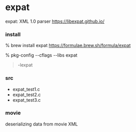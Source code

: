 expat
===============


expat: 
XML 1.0 parser 
https://libexpat.github.io/ 


###  install 
% brew install expat 
https://formulae.brew.sh/formula/expat 

% pkg-config --cflags --libs expat 
> -lexpat 

### src
- expat_test1.c 
- expat_test2.c 
- expat_test3.c 
 

### movie
deserializing data from movie XML  


